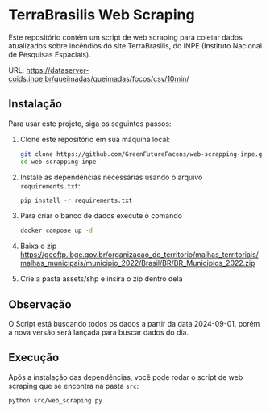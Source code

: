 # TerraBrasilis Web Scraping

Este repositório contém um script de web scraping para coletar dados atualizados sobre incêndios do site TerraBrasilis, do INPE (Instituto Nacional de Pesquisas Espaciais). 

URL: https://dataserver-coids.inpe.br/queimadas/queimadas/focos/csv/10min/

## Instalação

Para usar este projeto, siga os seguintes passos:

1. Clone este repositório em sua máquina local:

    ```bash
    git clone https://github.com/GreenFutureFacens/web-scrapping-inpe.git 
    cd web-scrapping-inpe
    ```

2. Instale as dependências necessárias usando o arquivo `requirements.txt`:

    ```bash
    pip install -r requirements.txt
    ```
3. Para criar o banco de dados execute o comando 
    ```bash
    docker compose up -d
    ```

4. Baixa o zip https://geoftp.ibge.gov.br/organizacao_do_territorio/malhas_territoriais/malhas_municipais/municipio_2022/Brasil/BR/BR_Municipios_2022.zip

5. Crie a pasta assets/shp e insira o zip dentro dela 

## Observação
O Script está buscando todos os dados a partir da data 2024-09-01, porém a nova versão será lançada para buscar dados do dia.

## Execução

Após a instalação das dependências, você pode rodar o script de web scraping que se encontra na pasta `src`:

```bash
python src/web_scraping.py
